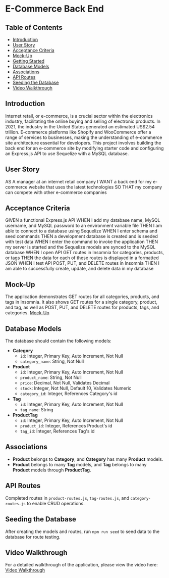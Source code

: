 # E-Commerce Back End

## Table of Contents
- [Introduction](#introduction)
- [User Story](#user-story)
- [Acceptance Criteria](#acceptance-criteria)
- [Mock-Up](#mock-up)
- [Getting Started](#getting-started)
- [Database Models](#database-models)
- [Associations](#associations)
- [API Routes](#api-routes)
- [Seeding the Database](#seeding-the-database)
- [Video Walkthrough](#video-walkthrough)

## Introduction
Internet retail, or e-commerce, is a crucial sector within the electronics industry, facilitating the online buying and selling of electronic products. In 2021, the industry in the United States generated an estimated US$2.54 trillion. E-commerce platforms like Shopify and WooCommerce offer a range of services to businesses, making the understanding of e-commerce site architecture essential for developers. This project involves building the back end for an e-commerce site by modifying starter code and configuring an Express.js API to use Sequelize with a MySQL database.

## User Story
AS A manager at an internet retail company
I WANT a back end for my e-commerce website that uses the latest technologies
SO THAT my company can compete with other e-commerce companies

## Acceptance Criteria
GIVEN a functional Express.js API
WHEN I add my database name, MySQL username, and MySQL password to an environment variable file
THEN I am able to connect to a database using Sequelize
WHEN I enter schema and seed commands
THEN a development database is created and is seeded with test data
WHEN I enter the command to invoke the application
THEN my server is started and the Sequelize models are synced to the MySQL database
WHEN I open API GET routes in Insomnia for categories, products, or tags
THEN the data for each of these routes is displayed in a formatted JSON
WHEN I test API POST, PUT, and DELETE routes in Insomnia
THEN I am able to successfully create, update, and delete data in my database

## Mock-Up
The application demonstrates GET routes for all categories, products, and tags in Insomnia. It also shows GET routes for a single category, product, and tag, as well as POST, PUT, and DELETE routes for products, tags, and categories.
[Mock-Up](./Assets/13-orm-homework-demo-01.gif)

## Database Models
The database should contain the following models:
- **Category**
  - `id`: Integer, Primary Key, Auto Increment, Not Null
  - `category_name`: String, Not Null
- **Product**
  - `id`: Integer, Primary Key, Auto Increment, Not Null
  - `product_name`: String, Not Null
  - `price`: Decimal, Not Null, Validates Decimal
  - `stock`: Integer, Not Null, Default 10, Validates Numeric
  - `category_id`: Integer, References Category's id
- **Tag**
  - `id`: Integer, Primary Key, Auto Increment, Not Null
  - `tag_name`: String
- **ProductTag**
  - `id`: Integer, Primary Key, Auto Increment, Not Null
  - `product_id`: Integer, References Product's id
  - `tag_id`: Integer, References Tag's id

## Associations
- **Product** belongs to **Category**, and **Category** has many **Product** models.
- **Product** belongs to many **Tag** models, and **Tag** belongs to many **Product** models through **ProductTag**.

## API Routes
Completed routes in `product-routes.js`, `tag-routes.js`, and `category-routes.js` to enable CRUD operations.

## Seeding the Database
After creating the models and routes, run `npm run seed` to seed data to the database for route testing.

## Video Walkthrough
For a detailed walkthrough of the application, please view the video here: [Video Walkthrough](https://drive.google.com/file/d/1zar5RxZFizZtDuAvwfDQoVdScFaskE63/view)




